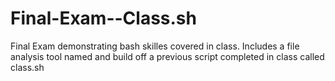 # Final-Exam--Class.sh
Final Exam demonstrating bash skilles covered in class. Includes a file analysis tool named and build off a previous script completed in class called class.sh
